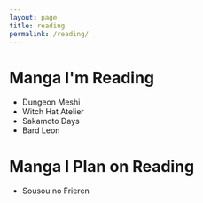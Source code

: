 ```yaml
---
layout: page
title: reading
permalink: /reading/
---
```

# Manga I'm Reading
* Dungeon Meshi
* Witch Hat Atelier
* Sakamoto Days
* Bard Leon

# Manga I Plan on Reading
* Sousou no Frieren
